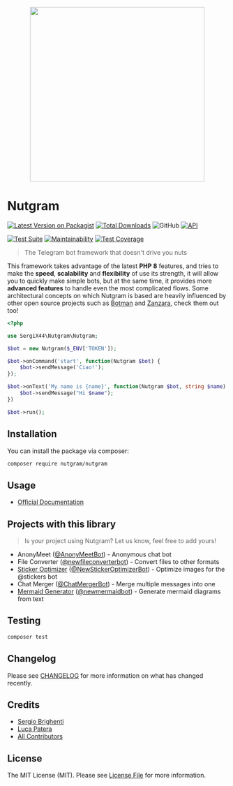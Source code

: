 <p align="center">
  <img src="https://i.imgur.com/0KjYtTJ.png" width="400px">
</p>

# Nutgram

[![Latest Version on Packagist](https://img.shields.io/packagist/v/nutgram/nutgram.svg?style=flat-square)](https://packagist.org/packages/nutgram/nutgram)
[![Total Downloads](https://img.shields.io/packagist/dt/nutgram/nutgram.svg?style=flat-square)](https://packagist.org/packages/nutgram/nutgram)
![GitHub](https://img.shields.io/github/license/nutgram/nutgram)
[![API](https://img.shields.io/badge/Telegram%20Bot%20API-6.3%09--%20November%205,%202022-blue.svg)](https://core.telegram.org/bots/api)

[![Test Suite](https://github.com/nutgram/nutgram/actions/workflows/php.yml/badge.svg)](https://github.com/nutgram/nutgram/actions/workflows/php.yml)
[![Maintainability](https://api.codeclimate.com/v1/badges/86c4ca3dae8f64db80f7/maintainability)](https://codeclimate.com/github/nutgram/nutgram/maintainability)
[![Test Coverage](https://api.codeclimate.com/v1/badges/86c4ca3dae8f64db80f7/test_coverage)](https://codeclimate.com/github/nutgram/nutgram/test_coverage)

> The Telegram bot framework that doesn't drive you nuts

This framework takes advantage of the latest **PHP 8** features, and tries to make the **speed**, **scalability** and **flexibility** of use its strength, it will allow you to quickly make simple bots, but at the same time, it provides
more **advanced features** to handle even the most complicated flows. Some architectural concepts on which Nutgram is
based are heavily influenced by other open source projects such as [Botman](https://github.com/botman/botman)
and [Zanzara](https://github.com/badfarm/zanzara), check them out too!

```php
<?php

use SergiX44\Nutgram\Nutgram;

$bot = new Nutgram($_ENV['TOKEN']);

$bot->onCommand('start', function(Nutgram $bot) {
    $bot->sendMessage('Ciao!');
});

$bot->onText('My name is {name}', function(Nutgram $bot, string $name) {
    $bot->sendMessage("Hi $name");
})

$bot->run();
```

## Installation

You can install the package via composer:

```bash
composer require nutgram/nutgram
```

## Usage

- [Official Documentation](https://nutgram.dev)

## Projects with this library
> Is your project using Nutgram? Let us know, feel free to add yours!

- AnonyMeet ([@AnonyMeetBot](https://t.me/AnonyMeetBot)) - Anonymous chat bot
- File Converter ([@newfileconverterbot](https://t.me/newfileconverterbot)) - Convert files to other formats
- [Sticker Optimizer](https://github.com/Lukasss93/telegram-stickeroptimizer) ([@NewStickerOptimizerBot](https://t.me/NewStickerOptimizerBot)) - Optimize images for the @stickers bot
- Chat Merger ([@ChatMergerBot](https://t.me/ChatMergerBot)) - Merge multiple messages into one
- [Mermaid Generator](https://github.com/Lukasss93/telegram-mermaid) ([@newmermaidbot](https://t.me/newmermaidbot)) - Generate mermaid diagrams from text

## Testing

```bash
composer test
```

## Changelog

Please see [CHANGELOG](CHANGELOG.md) for more information on what has changed recently.

## Credits

- [Sergio Brighenti](https://github.com/SergiX44)
- [Luca Patera](https://github.com/Lukasss93)
- [All Contributors](../../contributors)

## License

The MIT License (MIT). Please see [License File](LICENSE.md) for more information.
